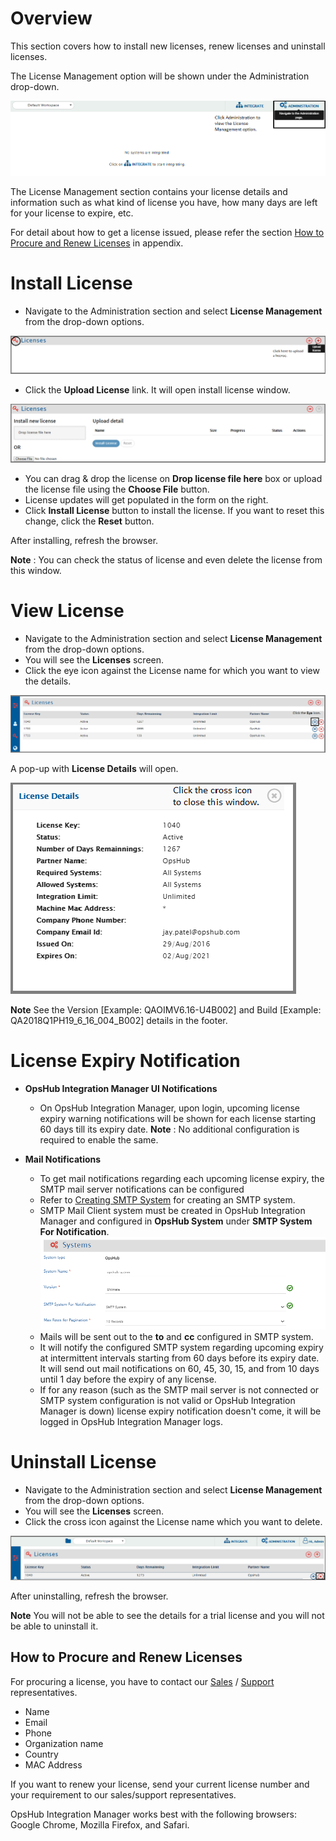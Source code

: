 # Overview

This section covers how to install new licenses, renew licenses and uninstall licenses.

The License Management option will be shown under the Administration drop-down.  

![License Management Dropdown](../../assets/License_Management_Image_5.png)

The License Management section contains your license details and information such as what kind of license you have, how many days are left for your license to expire, etc.

For detail about how to get a license issued, please refer the section [How to Procure and Renew Licenses](#how-to-procure-and-renew-licenses) in appendix.

# Install License

* Navigate to the Administration section and select **License Management** from the drop-down options.  

![License Upload Start](../../assets/License_Management_Image_2F1.png)

* Click the **Upload License** link. It will open install license window.  

![Upload License](../../assets/License_Management_Image_3C.png)

* You can drag & drop the license on **Drop license file here** box or upload the license file using the **Choose File** button.  
* License updates will get populated in the form on the right.  
* Click **Install License** button to install the license. If you want to reset this change, click the **Reset** button.  

After installing, refresh the browser.  

**Note** : You can check the status of license and even delete the license from this window.

# View License

* Navigate to the Administration section and select **License Management** from the drop-down options.  
* You will see the **Licenses** screen.  
* Click the eye icon against the License name for which you want to view the details.  

![View License](../../assets/License_Management_Image_4C.png)

A pop-up with **License Details** will open.  

![License Details Popup](../../assets/License_Management_Image_6C.png)

**Note** See the Version [Example: QAOIMV6.16-U4B002] and Build [Example: QA2018Q1PH19_6_16_004_B002] details in the footer.

# License Expiry Notification

* **OpsHub Integration Manager UI Notifications**
  * On OpsHub Integration Manager, upon login, upcoming license expiry warning notifications will be shown for each license starting 60 days till its expiry date.
  **Note** : No additional configuration is required to enable the same.

* **Mail Notifications**
  * To get mail notifications regarding each upcoming license expiry, the SMTP mail server notifications can be configured
  * Refer to [Creating SMTP System](../help-center/troubleshooting/configure-failure-notification.md#smtp-configuration) for creating an SMTP system.
  * SMTP Mail Client system must be created in OpsHub Integration Manager and configured in **OpsHub System** under **SMTP System For Notification**.
   ![SMTP Config](../../assets/OpsHubSystemSMTP.png)
  * Mails will be sent out to the **to** and **cc** configured in SMTP system.
  * It will notify the configured SMTP system regarding upcoming expiry at intermittent intervals starting from 60 days before its expiry date. It will send out mail notifications on 60, 45, 30, 15, and from 10 days until 1 day before the expiry of any license.
  * If for any reason (such as the SMTP mail server is not connected or SMTP system configuration is not valid or OpsHub Integration Manager is down) license expiry notification doesn't come, it will be logged in OpsHub Integration Manager logs.

# Uninstall License

* Navigate to the Administration section and select **License Management** from the drop-down options.  
* You will see the **Licenses** screen.  
* Click the cross icon against the License name which you want to delete.  

![Uninstall License](../../assets/License_Management_Image_7C.png)

After uninstalling, refresh the browser.  

**Note** You will not be able to see the details for a trial license and you will not be able to uninstall it.

## How to Procure and Renew Licenses

For procuring a license, you have to contact our [Sales](mailto:sales@opshub.com) / [Support](mailto:ps@opshub.com) representatives.
* Name  
* Email  
* Phone  
* Organization name  
* Country  
* MAC Address  

If you want to renew your license, send your current license number and your requirement to our sales/support representatives.

OpsHub Integration Manager works best with the following browsers: Google Chrome, Mozilla Firefox, and Safari.
